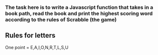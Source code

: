 ### The task here is to write a Javascript function that takes in a book path, read the book and print the highest scoring word according to the rules of Scrabble (the game)

## Rules for letters
One point = E,A,I,O,N,R,T,L,S,U
